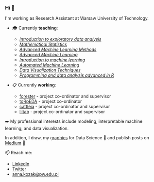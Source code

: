 ### Hi 👋

I'm working as Research Assistant at Warsaw University of Technology.

- :mortar_board: Currently **teaching**:
  - [*Introduction to exploratory data analysis*](https://github.com/kozaka93/2024L-ExploratoryDataAnalysis)
  - [*Mathematical Statistics*](https://github.com/kozaka93/2024L-MathematicalStatistics)
  - [*Advanced Machine Learning Methods*](https://github.com/kozaka93/2024L-AdvancedML)
  - [*Advanced Machine Learning*](https://github.com/kozaka93/2024L-DSAdvancedML)
  - [*Introduction to machine learning*](https://github.com/kozaka93/2023Z-MachineLearning)
  - [*Automated Machine Learning*](https://github.com/kozaka93/2023Z-AutoML)
  - [*Data Visualization Techniques*](https://github.com/kozaka93/2023Z-DataVisualizationTechniques)   
  - [*Programming and data analysis advanced in R*](https://github.com/MI2-Education/2023L-AdvancedR)


- :clipboard: Currently **working**:
  - [forester](https://github.com/ModelOriented/forester) - project co-ordinator and supervisor
  - [toRpEDA](https://github.com/kozaka93/toRpEDA) - project co-ordinator
  - [cattleia](https://github.com/malwina0/cattleia) - project co-ordinator and supervisor
  - [liltab](https://github.com/azoz01/liltab) - project co-ordinator and supervisor
	

:arrow_right: My professional interests include modeling, interpretable machine learning, and data visualization. 

In addition, I draw, my [graphics](https://github.com/kozaka93/DataScienceGraphics) for Data Science 🎨 and publish posts on [Medium](https://medium.com/@kozaka) 📝 


📫 Reach me:
- [LinkedIn](https://www.linkedin.com/in/kozakanna/)
- [Twitter](https://twitter.com/kozaka93)
- [anna.kozak@pw.edu.pl](mailto:anna.kozak@pw.edu.pl)
